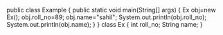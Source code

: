public class Example
{
public static void main(String[] args)
{
Ex obj=new Ex();
obj.roll_no=89;
obj.name="sahil";
System.out.println(obj.roll_no);
System.out.println(obj.name);
}
}
class Ex
{
int roll_no;
String name;
}
